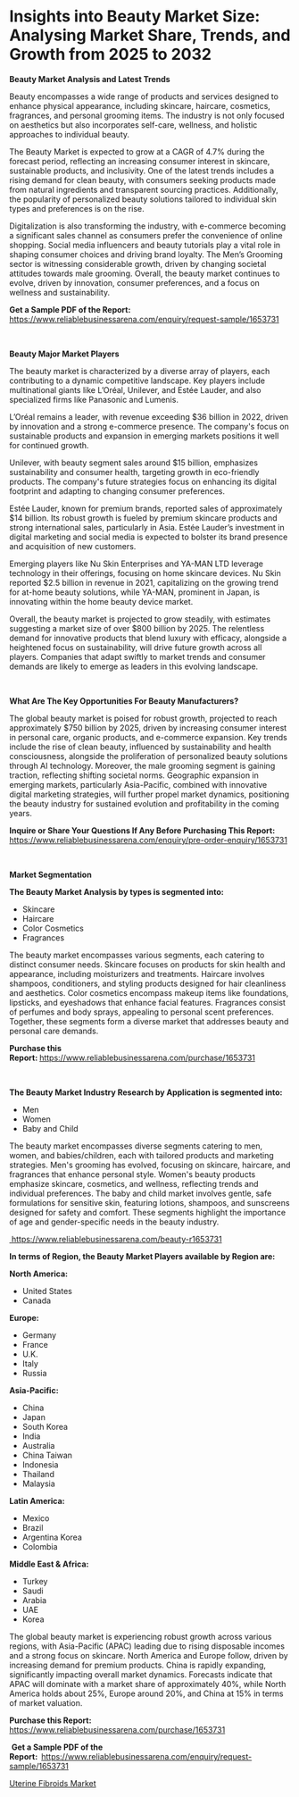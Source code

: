 <p><h1>Insights into Beauty Market Size: Analysing Market Share, Trends, and Growth from 2025 to 2032</h1></p><p><strong>Beauty Market Analysis and Latest Trends</strong></p>
<p><p>Beauty encompasses a wide range of products and services designed to enhance physical appearance, including skincare, haircare, cosmetics, fragrances, and personal grooming items. The industry is not only focused on aesthetics but also incorporates self-care, wellness, and holistic approaches to individual beauty.</p><p>The Beauty Market is expected to grow at a CAGR of 4.7% during the forecast period, reflecting an increasing consumer interest in skincare, sustainable products, and inclusivity. One of the latest trends includes a rising demand for clean beauty, with consumers seeking products made from natural ingredients and transparent sourcing practices. Additionally, the popularity of personalized beauty solutions tailored to individual skin types and preferences is on the rise. </p><p>Digitalization is also transforming the industry, with e-commerce becoming a significant sales channel as consumers prefer the convenience of online shopping. Social media influencers and beauty tutorials play a vital role in shaping consumer choices and driving brand loyalty. The Men’s Grooming sector is witnessing considerable growth, driven by changing societal attitudes towards male grooming. Overall, the beauty market continues to evolve, driven by innovation, consumer preferences, and a focus on wellness and sustainability.</p></p>
<p><strong>Get a Sample PDF of the Report:&nbsp;</strong> <a href="https://www.reliablebusinessarena.com/enquiry/request-sample/1653731?utm_campaign=2116&utm_medium=2&utm_source=Github&utm_content=ia&utm_term=06032025&utm_id=beauty">https://www.reliablebusinessarena.com/enquiry/request-sample/1653731</a></p>
<p>&nbsp;</p>
<p><strong>Beauty Major Market Players</strong></p>
<p><p>The beauty market is characterized by a diverse array of players, each contributing to a dynamic competitive landscape. Key players include multinational giants like L’Oréal, Unilever, and Estée Lauder, and also specialized firms like Panasonic and Lumenis. </p><p>L’Oréal remains a leader, with revenue exceeding $36 billion in 2022, driven by innovation and a strong e-commerce presence. The company's focus on sustainable products and expansion in emerging markets positions it well for continued growth.</p><p>Unilever, with beauty segment sales around $15 billion, emphasizes sustainability and consumer health, targeting growth in eco-friendly products. The company's future strategies focus on enhancing its digital footprint and adapting to changing consumer preferences.</p><p>Estée Lauder, known for premium brands, reported sales of approximately $14 billion. Its robust growth is fueled by premium skincare products and strong international sales, particularly in Asia. Estée Lauder’s investment in digital marketing and social media is expected to bolster its brand presence and acquisition of new customers.</p><p>Emerging players like Nu Skin Enterprises and YA-MAN LTD leverage technology in their offerings, focusing on home skincare devices. Nu Skin reported $2.5 billion in revenue in 2021, capitalizing on the growing trend for at-home beauty solutions, while YA-MAN, prominent in Japan, is innovating within the home beauty device market.</p><p>Overall, the beauty market is projected to grow steadily, with estimates suggesting a market size of over $800 billion by 2025. The relentless demand for innovative products that blend luxury with efficacy, alongside a heightened focus on sustainability, will drive future growth across all players. Companies that adapt swiftly to market trends and consumer demands are likely to emerge as leaders in this evolving landscape.</p></p>
<p>&nbsp;</p>
<p><strong>What Are The Key Opportunities For Beauty Manufacturers?</strong></p>
<p><p>The global beauty market is poised for robust growth, projected to reach approximately $750 billion by 2025, driven by increasing consumer interest in personal care, organic products, and e-commerce expansion. Key trends include the rise of clean beauty, influenced by sustainability and health consciousness, alongside the proliferation of personalized beauty solutions through AI technology. Moreover, the male grooming segment is gaining traction, reflecting shifting societal norms. Geographic expansion in emerging markets, particularly Asia-Pacific, combined with innovative digital marketing strategies, will further propel market dynamics, positioning the beauty industry for sustained evolution and profitability in the coming years.</p></p>
<p><strong>Inquire or Share Your Questions If Any Before Purchasing This Report:</strong> <a href="https://www.reliablebusinessarena.com/enquiry/pre-order-enquiry/1653731?utm_campaign=2116&utm_medium=2&utm_source=Github&utm_content=ia&utm_term=06032025&utm_id=beauty">https://www.reliablebusinessarena.com/enquiry/pre-order-enquiry/1653731</a></p>
<p>&nbsp;</p>
<p><strong>Market Segmentation</strong></p>
<p><strong>The Beauty Market Analysis by types is segmented into:</strong></p>
<p><ul><li>Skincare</li><li>Haircare</li><li>Color Cosmetics</li><li>Fragrances</li></ul></p>
<p><p>The beauty market encompasses various segments, each catering to distinct consumer needs. Skincare focuses on products for skin health and appearance, including moisturizers and treatments. Haircare involves shampoos, conditioners, and styling products designed for hair cleanliness and aesthetics. Color cosmetics encompass makeup items like foundations, lipsticks, and eyeshadows that enhance facial features. Fragrances consist of perfumes and body sprays, appealing to personal scent preferences. Together, these segments form a diverse market that addresses beauty and personal care demands.</p></p>
<p><strong>Purchase this Report:&nbsp;</strong><a href="https://www.reliablebusinessarena.com/purchase/1653731?utm_campaign=2116&utm_medium=2&utm_source=Github&utm_content=ia&utm_term=06032025&utm_id=beauty">https://www.reliablebusinessarena.com/purchase/1653731</a></p>
<p>&nbsp;</p>
<p><strong>The Beauty Market Industry Research by Application is segmented into:</strong></p>
<p><ul><li>Men</li><li>Women</li><li>Baby and Child</li></ul></p>
<p><p>The beauty market encompasses diverse segments catering to men, women, and babies/children, each with tailored products and marketing strategies. Men's grooming has evolved, focusing on skincare, haircare, and fragrances that enhance personal style. Women's beauty products emphasize skincare, cosmetics, and wellness, reflecting trends and individual preferences. The baby and child market involves gentle, safe formulations for sensitive skin, featuring lotions, shampoos, and sunscreens designed for safety and comfort. These segments highlight the importance of age and gender-specific needs in the beauty industry.</p></p>
<p><a href="https://www.reliablebusinessarena.com/beauty-r1653731?utm_campaign=2116&utm_medium=2&utm_source=Github&utm_content=ia&utm_term=06032025&utm_id=beauty">&nbsp;https://www.reliablebusinessarena.com/beauty-r1653731</a></p>
<p><strong>In terms of Region, the Beauty Market Players available by Region are:</strong></p>
<p>
    <p> <strong> North America: </strong>
        <ul>
            <li>United States</li>
            <li>Canada</li>
        </ul>
        </p> 
    <p> <strong> Europe: </strong>
        <ul>
            <li>Germany</li>
            <li>France</li>
            <li>U.K.</li>
            <li>Italy</li>
            <li>Russia</li>
        </ul>
        </p> 
    <p> <strong> Asia-Pacific: </strong>
        <ul>
            <li>China</li>
            <li>Japan</li>
            <li>South Korea</li>
            <li>India</li>
            <li>Australia</li>
            <li>China Taiwan</li>
            <li>Indonesia</li>
            <li>Thailand</li>
            <li>Malaysia</li>
        </ul>
        </p> 
    <p> <strong> Latin America: </strong>
        <ul>
            <li>Mexico</li>
            <li>Brazil</li>
            <li>Argentina Korea</li>
            <li>Colombia</li>
        </ul>
        </p> 
    <p> <strong> Middle East & Africa: </strong>
        <ul>
            <li>Turkey</li>
            <li>Saudi</li>
            <li>Arabia</li>
            <li>UAE</li>
            <li>Korea</li>
        </ul>
    </p>
    </p>
<p><p>The global beauty market is experiencing robust growth across various regions, with Asia-Pacific (APAC) leading due to rising disposable incomes and a strong focus on skincare. North America and Europe follow, driven by increasing demand for premium products. China is rapidly expanding, significantly impacting overall market dynamics. Forecasts indicate that APAC will dominate with a market share of approximately 40%, while North America holds about 25%, Europe around 20%, and China at 15% in terms of market valuation.</p></p>
<p><strong>Purchase this Report: </strong><a href="https://www.reliablebusinessarena.com/purchase/1653731?utm_campaign=2116&utm_medium=2&utm_source=Github&utm_content=ia&utm_term=06032025&utm_id=beauty">https://www.reliablebusinessarena.com/purchase/1653731</a></p>
<p>&nbsp;<strong>Get a Sample PDF of the Report:&nbsp;&nbsp;</strong><a href="https://www.reliablebusinessarena.com/enquiry/request-sample/1653731?utm_campaign=2116&utm_medium=2&utm_source=Github&utm_content=ia&utm_term=06032025&utm_id=beauty">https://www.reliablebusinessarena.com/enquiry/request-sample/1653731</a></p>
<p><strong></strong></p>
<p><p><a href="https://github.com/luckyshygirl/Market-Research-Report-List-7/blob/main/uterine-fibroids-market.md?utm_campaign=2116&utm_medium=2&utm_source=Github&utm_content=ia&utm_term=06032025&utm_id=beauty">Uterine Fibroids Market</a></p></p>